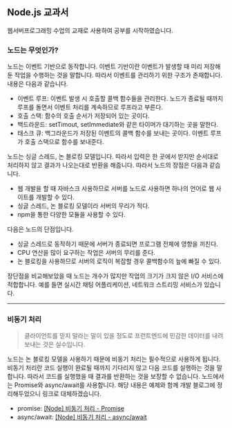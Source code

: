 ## Node.js 교과서

웹서버프로그래밍 수업의 교재로 사용하여 공부를 시작하였습니다.

### 노드는 무엇인가?
노드는 이벤트 기반으로 동작합니다. 이벤트 기반이란 이벤트가 발생할 때 미리 저장해둔 작업을 수행하는 것을 말합니다. 따라서 이벤트를 관리하기 위한 구조가 존재합니다. 내용은 다음과 같습니다.
- 이벤트 루프: 이벤트 발생 시 호출할 콜백 함수들을 관리한다. 노드가 종료될 때까지 루프를 돌면서 이벤트 처리를 계속하므로 루프라고 부른다.
- 호출 스택: 함수의 호출 순서가 저장되어 있는 곳이다.
- 백드라운드: setTimout, setImmediate와 같은 타이머가 대기하는 곳을 말한다.
- 태스크 큐: 백그라운드가 저장된 이벤트의 콜백 함수를 보내는 곳이다. 이벤트 루프가 호출 스택으로 함수를 보내준다. 

노드는 싱글 스레드, 논 블로킹 모델입니다. 따라서 입력은 한 곳에서 받지만 순서대로 처리하지 않고 결과가 나오는대로 반환을 해줍니다. 따라서 노드의 장점은 다음과 같습니다.
- 웹 개발을 할 때 자바스크 사용하므로 서버를 노드로 사용하면 하나의 언어로 웹 사이트를 개발할 수 있다.
- 싱글 스레드, 논 블로킹 모델이라 서버의 무리가 적다.
- npm을 통한 다양한 모듈을 사용할 수 있다.

다음은 노드의 단점입니다.
- 싱글 스레드로 동작하기 때문에 서버가 종료되면 프로그램 전체에 영향을 끼친다.
- CPU 연산을 많이 요구하는 작업은 서버의 무리를 준다.
- 논 블로킹을 사용하므로 서버의 로직이 복잡할 경우 콜백함수의 늪에 빠질 수 있다.

장단점을 비교해보았을 때 노드는 개수가 많지만 작업의 크기가 크지 않은 I/O 서비스에 적합합니다. 예를 들면 실시간 채팅 어플리케이션, 네트워크 스트리밍 서비스가 있습니다.

---

### 비동기 처리
> 클라이언트를 믿지 말라는 말이 있을 정도로 프런트엔드에 민감한 데이터를 내려보내는 것은 실수입니다.

노드는 논 블로킹 모델을 사용하기 때문에 비동기 처리는 필수적으로 사용하게 됩니다. 비동기 처리란 코드 실행이 완료될 때까지 기다리지 않고 다음 코드를 실행하는 것을 말합니다. 따라서 코드를 실행했을 때 결과를 반환하는 것을 보장할 수 없습니다. 노드에서는 Promise와 async/await를 사용합니다. 해당 내용은 예제와 함께 개발 블로그에 정리해두었으니 링크로 대체하겠습니다.

- promise: [[Node] 비동기 처리 - Promise](https://hangjastar.tistory.com/235)
- async/await: [[Node] 비동기 처리 - async/await](https://hangjastar.tistory.com/237)
